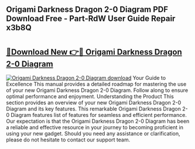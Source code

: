 ## Origami Darkness Dragon 2-0 Diagram PDF Download Free - Part-RdW User Guide Repair x3b8Q

# <h2><a href="http://dfk4vs.blite.top/?on=Origami+Darkness+Dragon+2-0+Diagram">🔗Download New 👉🔴 Origami Darkness Dragon 2-0 Diagram</a></h2>

[![Origami Darkness Dragon 2-0 Diagram download](https://i.imgur.com/lujVjoI.png)](http://dfk4vs.blite.top/?on=Origami+Darkness+Dragon+2-0+Diagram)
Your Guide to Excellence This manual provides a detailed roadmap for mastering the use of your new Origami Darkness Dragon 2-0 Diagram. Follow along to ensure optimal performance and enjoyment. Understanding the Product This section provides an overview of your new Origami Darkness Dragon 2-0 Diagram and its key features. This remarkable Origami Darkness Dragon 2-0 Diagram features list of features for seamless and efficient performance. Our expectation is that the Origami Darkness Dragon 2-0 Diagram has been a reliable and effective resource in your journey to becoming proficient in using your new gadget. Should you need any assistance or clarification, please do not hesitate to contact our support team.
